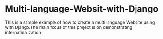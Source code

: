 # Multi-language-Websit-with-Django
This is a sample example of how to create a multi language Website using  with Django.The main focus of this project is on demonstrating internatinalization 
